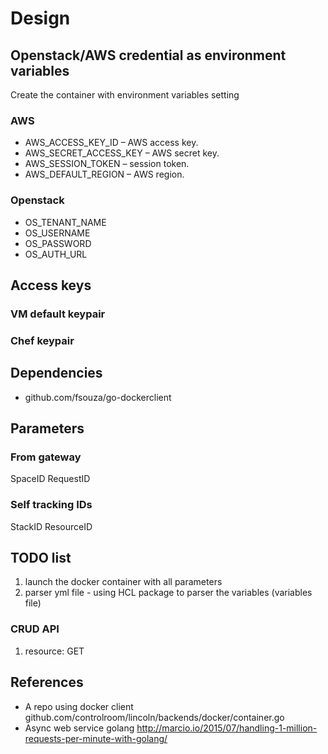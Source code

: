 # Design

## Openstack/AWS credential as environment variables

Create the container with environment variables setting

### AWS

- AWS_ACCESS_KEY_ID – AWS access key.
- AWS_SECRET_ACCESS_KEY – AWS secret key.
- AWS_SESSION_TOKEN – session token.
- AWS_DEFAULT_REGION – AWS region.


### Openstack

- OS_TENANT_NAME
- OS_USERNAME
- OS_PASSWORD
- OS_AUTH_URL

## Access keys

### VM default keypair

### Chef keypair



## Dependencies

- github.com/fsouza/go-dockerclient



## Parameters


### From gateway
SpaceID
RequestID


### Self tracking IDs
StackID
ResourceID



## TODO list

1. launch the docker container with all parameters
2. parser yml file - using HCL package to parser the variables (variables file)

### CRUD API
1. resource: GET


## References

- A repo using docker client github.com/controlroom/lincoln/backends/docker/container.go
- Async web service golang http://marcio.io/2015/07/handling-1-million-requests-per-minute-with-golang/
